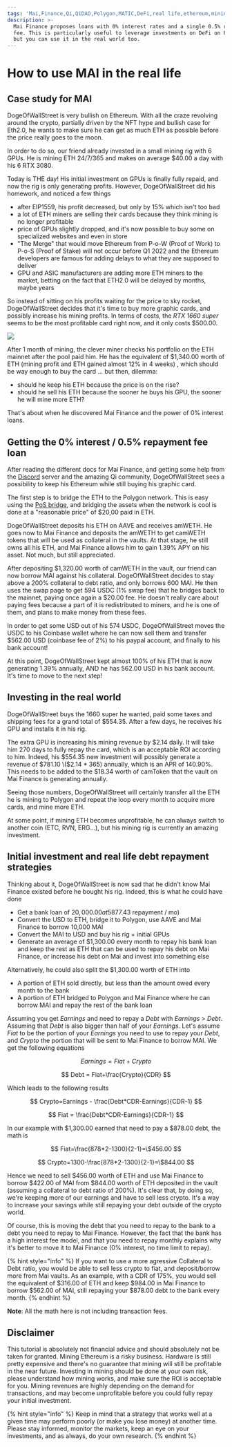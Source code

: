 ```yaml
---
tags: 'Mai,Finance,Qi,QiDAO,Polygon,MATIC,DeFi,real life,ethereum,mining,ETH,GPU'
description: >-
  Mai Finance proposes loans with 0% interest rates and a single 0.5% repayment
  fee. This is particularly useful to leverage investments on DeFi on Polygon,
  but you can use it in the real world too.
---
```


# How to use MAI in the real life

## Case study for MAI

DogeOfWallStreet is very bullish on Ethereum. With all the craze revolving around the crypto, partially driven by the NFT hype and bullish case for Eth2.0, he wants to make sure he can get as much ETH as possible before the price really goes to the moon.

In order to do so, our friend already invested in a small mining rig with 6 GPUs. He is mining ETH 24/7/365 and makes on average $40.00 a day with his 6 RTX 3080.

Today is THE day! His initial investment on GPUs is finally fully repaid, and now the rig is only generating profits. However, DogeOfWallStreet did his homework, and noticed a few things

* after EIP1559, his profit decreased, but only by 15% which isn't too bad
* a lot of ETH miners are selling their cards because they think mining is no longer profitable
* price of GPUs slightly dropped, and it's now possible to buy some on specialized websites and even in store
* "The Merge" that would move Ethereum from P-o-W \(Proof of Work\) to P-o-S \(Proof of Stake\) will not occur before Q1 2022 and the Ethereum developers are famous for adding delays to what they are supposed to deliver
* GPU and ASIC manufacturers are adding more ETH miners to the market, betting on the fact that ETH2.0 will be delayed by months, maybe years

So instead of sitting on his profits waiting for the price to sky rocket, DogeOfWallStreet decides that it's time to buy more graphic cards, and possibly increase his mining profits. In terms of costs, the _RTX 1660 super_ seems to be the most profitable card right now, and it only costs $500.00.

![](../.gitbook/assets/screen-shot-2021-08-13-at-12.07.41-pm.png)

After 1 month of mining, the clever miner checks his portfolio on the ETH mainnet after the pool paid him. He has the equivalent of $1,340.00 worth of ETH \(mining profit and ETH gained almost 12% in 4 weeks\) , which should be way enough to buy the card ... but then, dilemma:

* should he keep his ETH because the price is on the rise?
* should he sell his ETH because the sooner he buys his GPU, the sooner he will mine more ETH?

That's about when he discovered Mai Finance and the power of 0% interest loans.

## Getting the 0% interest / 0.5% repayment fee loan

After reading the different docs for Mai Finance, and getting some help from the [Discord](https://discord.gg/mQq55j65xJ) server and the amazing Qi community, DogeOfWallStreet sees a possibility to keep his Ethereum while still buying his graphic card.

The first step is to bridge the ETH to the Polygon network. This is easy using the [PoS bridge](https://wallet.matic.network/bridge), and bridging the assets when the network is cool is done at a "reasonable price" of $20,00 paid in ETH.

DogeOfWallStreet deposits his ETH on AAVE and receives amWETH. He goes now to Mai Finance and deposits the amWETH to get camWETH tokens that will be used as collateral in the vaults. At that stage, he still owns all his ETH, and Mai Finance allows him to gain 1.39% APY on his asset. Not much, but still appreciated.

After depositing $1,320.00 worth of camWETH in the vault, our friend can now borrow MAI against his collateral. DogeOfWallStreet decides to stay above a 200% collateral to debt ratio, and only borrows 600 MAI. He then uses the swap page to get 594 USDC \(1% swap fee\) that he bridges back to the mainnet, paying once again a $20.00 fee. He doesn't really care about paying fees because a part of it is redistributed to miners, and he is one of them, and plans to make money from these fees.

In order to get some USD out of his 574 USDC, DogeOfWallStreet moves the USDC to his Coinbase wallet where he can now sell them and transfer $562.00 USD \(coinbase fee of 2%\) to his paypal account, and finally to his bank account!

At this point, DogeOfWallStreet kept almost 100% of his ETH that is now generating 1.39% annually, AND he has 562.00 USD in his bank account. It's time to move to the next step!

## Investing in the real world

DogeOfWallStreet buys the 1660 super he wanted, paid some taxes and shipping fees for a grand total of $554.35. After a few days, he receives his GPU and installs it in his rig.

The extra GPU is increasing his mining revenue by $2.14 daily. It will take him 270 days to fully repay the card, which is an acceptable ROI according to him. Indeed, his $554.35 new investment will possibly generate a revenue of $781.10 \($2.14 \* 365\) annually, which is an APR of 140.90%. This needs to be added to the $18.34 worth of camToken that the vault on Mai Finance is generating annually.

Seeing those numbers, DogeOfWallStreet will certainly transfer all the ETH he is mining to Polygon and repeat the loop every month to acquire more cards, and mine more ETH.

At some point, if mining ETH becomes unprofitable, he can always switch to another coin \(ETC, RVN, ERG...\), but his mining rig is currently an amazing investment.

## Initial investment and real life debt repayment strategies

Thinking about it, DogeOfWallStreet is now sad that he didn't know Mai Finance existed before he bought his rig. Indeed, this is what he could have done

* Get a bank loan of $20,000.00 at 5% rate and a 2 years amortization \($877.43 repayment / mo\)
* Convert the USD to ETH, bridge it to Polygon, use AAVE and Mai Finance to borrow 10,000 MAI
* Convert the MAI to USD and buy his rig + initial GPUs
* Generate an average of $1,300.00 every month to repay his bank loan and keep the rest as ETH that can be used to repay his debt on Mai Finance, or increase his debt on Mai and invest into something else

Alternatively, he could also split the $1,300.00 worth of ETH into

* A portion of ETH sold directly, but less than the amount owed every month to the bank
* A portion of ETH bridged to Polygon and Mai Finance where he can borrow MAI and repay the rest of the bank loan

Assuming you get _Earnings_ and need to repay a _Debt_ with _Earnings_ &gt; _Debt_. Assuming that _Debt_ is also bigger than half of your _Earnings_. Let's assume _Fiat_ to be the portion of your _Earnings_ you need to use to repay your _Debt_, and _Crypto_ the portion that will be sent to Mai Finance to borrow MAI. We get the following equations

$$
Earnings = Fiat + Crypto
$$

$$
Debt = Fiat+\frac{Crypto}{CDR}
$$

Which leads to the following results

$$
Crypto=Earnings - \frac{Debt*CDR-Earnings}{CDR-1}
$$

$$
Fiat = \frac{Debt*CDR-Earnings}{CDR-1}
$$

In our example with $1,300.00 earned that need to pay a $878.00 debt, the math is

$$
Fiat=\frac{878*2-1300}{2-1}=\$456.00
$$

$$
Crypto=1300-\frac{878*2-1300}{2-1}=\$844.00
$$

Hence we need to sell $456.00 worth of ETH and use Mai Finance to borrow $422.00 of MAI from $844.00 worth of ETH deposited in the vault \(assuming a collateral to debt ratio of 200%\). It's clear that, by doing so, we're keeping more of our earnings and have to sell less crypto. It's a way to increase your savings while still repaying your debt outside of the crypto world.

Of course, this is moving the debt that you need to repay to the bank to a debt you need to repay to Mai Finance. However, the fact that the bank has a high interest fee model, and that you need to repay monthly explains why it's better to move it to Mai Finance \(0% interest, no time limit to repay\).

{% hint style="info" %}
If you want to use a more agressive Collateral to Debt ratio, you would be able to sell less crypto to fiat, and deposit/borrow more from Mai vaults. As an example, with a CDR of 175%, you would sell the equivalent of $316.00 of ETH and keep $984.00 in Mai Finance to borrow $562.00 of MAI, still repaying your $878.00 debt to the bank every month.
{% endhint %}

**Note**: All the math here is not including transaction fees.

## Disclaimer

This tutorial is absolutely not financial advice and should absolutely not be taken for granted. Mining Ethereum is a risky business. Hardware is still pretty expensive and there's no guarantee that mining will still be profitable in the near future. Investing in mining should be done at your own risk, please understand how mining works, and make sure the ROI is acceptable for you. Mining revenues are highly depending on the demand for transactions, and may become unprofitable before you could fully repay your initial investment.

{% hint style="info" %}
Keep in mind that a strategy that works well at a given time may perform poorly \(or make you lose money\) at another time. Please stay informed, monitor the markets, keep an eye on your investments, and as always, do your own research.
{% endhint %}

